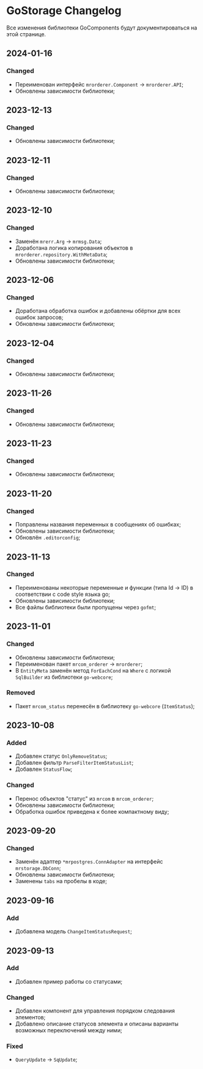 # GoStorage Changelog
Все изменения библиотеки GoComponents будут документироваться на этой странице.

## 2024-01-16
### Changed
- Переименован интерфейс `mrorderer.Component` -> `mrorderer.API`;
- Обновлены зависимости библиотеки;

## 2023-12-13
### Changed
- Обновлены зависимости библиотеки;

## 2023-12-11
### Changed
- Обновлены зависимости библиотеки;

## 2023-12-10
### Changed
- Заменён `mrerr.Arg` -> `mrmsg.Data`;
- Доработана логика копирования объектов в `mrorderer.repository.WithMetaData`;
- Обновлены зависимости библиотеки;

## 2023-12-06
### Changed
- Доработана обработка ошибок и добавлены обёртки для всех ошибок запросов;
- Обновлены зависимости библиотеки;

## 2023-12-04
### Changed
- Обновлены зависимости библиотеки;

## 2023-11-26
### Changed
- Обновлены зависимости библиотеки;

## 2023-11-23
### Changed
- Обновлены зависимости библиотеки;

## 2023-11-20
### Changed
- Поправлены названия переменных в сообщениях об ошибках;
- Обновлены зависимости библиотеки;
- Обновлён `.editorconfig`;

## 2023-11-13
### Changed
- Переименованы некоторые переменные и функции (типа Id -> ID) в соответствии с code style языка go;
- Обновлены зависимости библиотеки;
- Все файлы библиотеки были пропущены через `gofmt`;

## 2023-11-01
### Changed
- Обновлены зависимости библиотеки;
- Переименован пакет `mrcom_orderer` -> `mrorderer`;
- В `EntityMeta` заменён метод `ForEachCond` на `Where` с логикой `SqlBuilder` из библиотеки `go-webcore`;

### Removed
- Пакет `mrcom_status` перенесён в библиотеку `go-webcore` (`ItemStatus`);

## 2023-10-08
### Added
- Добавлен статус `OnlyRemoveStatus`;
- Добавлен фильтр `ParseFilterItemStatusList`;
- Добавлен `StatusFlow`;

### Changed
- Перенос объектов "статус" из `mrcom` в `mrcom_orderer`;
- Обновлены зависимости библиотеки;
- Обработка ошибок приведена к более компактному виду;

## 2023-09-20
### Changed
- Заменён адаптер `*mrpostgres.ConnAdapter` на интерфейс `mrstorage.DbConn`;
- Обновлены зависимости библиотеки;
- Заменены `tabs` на пробелы в коде;

## 2023-09-16
### Add
- Добавлена модель `ChangeItemStatusRequest`;

## 2023-09-13
### Add
- Добавлен пример работы со статусами;

### Changed
- Добавлен компонент для управления порядком следования элементов;
- Добавлено описание статусов элемента и описаны варианты возможных переключений между ними;

### Fixed
- `QueryUpdate` -> `SqUpdate`;
